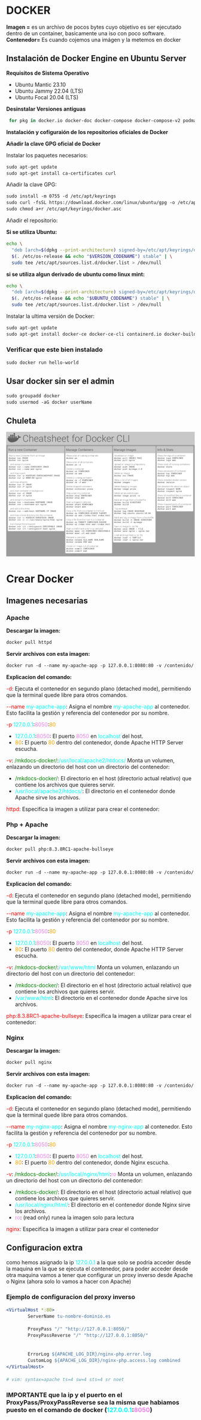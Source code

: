 # DOCKER

**Imagen =** es un archivo de pocos bytes cuyo objetivo es ser ejecutado dentro de un container, basicamente una iso con poco software.
**Contenedor=** Es cuando cojemos una imágen y la metemos en docker

## Instalación de Docker Engine en Ubuntu Server

**Requisitos de Sistema Operativo**

- Ubuntu Mantic 23.10
- Ubuntu Jammy 22.04 (LTS)
- Ubuntu Focal 20.04 (LTS)

**Desinstalar Versiones antiguas**

```bash
 for pkg in docker.io docker-doc docker-compose docker-compose-v2 podman-docker containerd runc; do sudo apt-get remove $pkg; done
```

**Instalación y cofiguraión de los repositorios oficiales de Docker**

**Añadir la clave GPG oficial de Docker**

Instalar los paquetes necesarios:

```apache
sudo apt-get update
sudo apt-get install ca-certificates curl
```

Añadir la clave GPG:

```apache
sudo install -m 0755 -d /etc/apt/keyrings
sudo curl -fsSL https://download.docker.com/linux/ubuntu/gpg -o /etc/apt/keyrings/docker.asc
sudo chmod a+r /etc/apt/keyrings/docker.asc
```

Añadir el repositorio:

**Si se utiliza Ubuntu:**

```bash
echo \
  "deb [arch=$(dpkg --print-architecture) signed-by=/etc/apt/keyrings/docker.asc] https://download.docker.com/linux/ubuntu \
  $(. /etc/os-release && echo "$VERSION_CODENAME") stable" | \
  sudo tee /etc/apt/sources.list.d/docker.list > /dev/null
```

**si se utiliza algun derivado de ubuntu como linux mint:**

```bash
echo \
  "deb [arch=$(dpkg --print-architecture) signed-by=/etc/apt/keyrings/docker.asc] https://download.docker.com/linux/ubuntu \
  $(. /etc/os-release && echo "$UBUNTU_CODENAME") stable" | \
  sudo tee /etc/apt/sources.list.d/docker.list > /dev/null
```

Instalar la ultima versión de Docker:

```apache
sudo apt-get update
sudo apt-get install docker-ce docker-ce-cli containerd.io docker-buildx-plugin docker-compose-plugin
```

### Verificar que este bien instalado

```apache
sudo docker run hello-world
```

## Usar docker sin ser el admin

```apache
sudo groupadd docker
sudo usermod -aG docker userName
```

## Chuleta

<img src="./img/cheatDocker.png">

# Crear Docker

## Imagenes necesarias

### Apache

**Descargar la imagen:**

```apache
docker pull httpd
```

**Servir archivos con esta imagen:**

```apache
docker run -d --name my-apache-app -p 127.0.0.1:8080:80 -v /contenido/:/usr/local/apache2/htdocs/ httpd
```

**Explicacion del comando:**


<span style="color:red;">-d</span>: Ejecuta el contenedor en segundo plano (detached mode), permitiendo que la terminal quede libre para otros comandos.

<span style="color:red;">--name</span> <span style="color:cyan;">my-apache-app</span>:
Asigna el nombre  <span style="color:cyan;">my-apache-app</span> al contenedor. Esto facilita la gestión y referencia del contenedor por su nombre.

<span style="color:red;">-p</span>  <span style="color:cyan;">127.0.0.1</span>:<span style="color:violet;">8050</span>:<span style="color:orange;">80</span>
  * <span style="color:cyan;">127.0.0.1</span>:<span style="color:violet;">8050</span>: El puerto <span style="color:violet;">8050</span> en <span style="color:cyan;">localhost</span> del host.
  * <span style="color:orange;">80</span>: El puerto <span style="color:orange;">80</span> dentro del contenedor, donde Apache HTTP Server escucha.

<span style="color:red;">-v</span>: <span style="color:green;">/mkdocs-docker/</span>:<span style="color:cyan;">/usr/local/apache2/htdocs/</span>
Monta un volumen, enlazando un directorio del host con un directorio del contenedor:
  * <span style="color:green;">/mkdocs-docker/</span>: El directorio en el host (directorio actual relativo) que contiene los archivos que quieres servir.
  * <span style="color:cyan;">/usr/local/apache2/htdocs/</span>: El directorio en el contenedor donde Apache sirve los archivos.

<span style="color:red;">httpd</span>:
Especifica la imagen a utilizar para crear el contenedor:

### Php + Apache

**Descargar la imagen:**

```apache
docker pull php:8.3.8RC1-apache-bullseye
```

**Servir archivos con esta imagen:**

```apache
docker run -d --name my-apache-app -p 127.0.0.1:8080:80 -v /contenido/:/var/www/html php:8.3.8RC1-apache-bullseye
```

**Explicacion del comando:**


<span style="color:red;">-d</span>: Ejecuta el contenedor en segundo plano (detached mode), permitiendo que la terminal quede libre para otros comandos.

<span style="color:red;">--name</span> <span style="color:cyan;">my-apache-app</span>:
Asigna el nombre  <span style="color:cyan;">my-apache-app</span> al contenedor. Esto facilita la gestión y referencia del contenedor por su nombre.

<span style="color:red;">-p</span>  <span style="color:cyan;">127.0.0.1</span>:<span style="color:violet;">8050</span>:<span style="color:orange;">80</span>
  * <span style="color:cyan;">127.0.0.1</span>:<span style="color:violet;">8050</span>: El puerto <span style="color:violet;">8050</span> en <span style="color:cyan;">localhost</span> del host.
  * <span style="color:orange;">80</span>: El puerto <span style="color:orange;">80</span> dentro del contenedor, donde Apache HTTP Server escucha.

<span style="color:red;">-v</span>: <span style="color:green;">/mkdocs-docker/</span>:<span style="color:cyan;">/var/www/html</span>
Monta un volumen, enlazando un directorio del host con un directorio del contenedor:
  * <span style="color:green;">/mkdocs-docker/</span>: El directorio en el host (directorio actual relativo) que contiene los archivos que quieres servir.
  * <span style="color:cyan;">/var/www/html</span>: El directorio en el contenedor donde Apache sirve los archivos.

<span style="color:red;">php:8.3.8RC1-apache-bullseye</span>:
Especifica la imagen a utilizar para crear el contenedor:

### Nginx

**Descargar la imagen:**

```apache
docker pull nginx
```

**Servir archivos con esta imagen:**

```apache
docker run -d --name my-apache-app -p 127.0.0.1:8080:80 -v /contenido/:/usr/local/nginx/html:ro nginx
```

**Explicacion del comando:**


<span style="color:red;">-d</span>: Ejecuta el contenedor en segundo plano (detached mode), permitiendo que la terminal quede libre para otros comandos.

<span style="color:red;">--name</span> <span style="color:cyan;">my-nginx-app</span>:
Asigna el nombre  <span style="color:cyan;">my-nginx-app</span> al contenedor. Esto facilita la gestión y referencia del contenedor por su nombre.

<span style="color:red;">-p</span>  <span style="color:cyan;">127.0.0.1</span>:<span style="color:violet;">8050</span>:<span style="color:orange;">80</span>
  * <span style="color:cyan;">127.0.0.1</span>:<span style="color:violet;">8050</span>: El puerto <span style="color:violet;">8050</span> en <span style="color:cyan;">localhost</span> del host.
  * <span style="color:orange;">80</span>: El puerto <span style="color:orange;">80</span> dentro del contenedor, donde Nginx escucha.

<span style="color:red;">-v</span>: <span style="color:green;">/mkdocs-docker/</span>:<span style="color:cyan;">/usr/local/nginx/html</span>:<span style="color:violet;">ro</span>
Monta un volumen, enlazando un directorio del host con un directorio del contenedor:
  * <span style="color:green;">/mkdocs-docker/</span>: El directorio en el host (directorio actual relativo) que contiene los archivos que quieres servir.
  * <span style="color:cyan;">/usr/local/nginx/html/</span>: El directorio en el contenedor donde Nginx sirve los archivos.
  * <span style="color:violet;">ro</span>: (read only) runea la imagen solo para lectura

<span style="color:red;">nginx</span>:
Especifica la imagen a utilizar para crear el contenedor

## Configuracion extra

como hemos asignado la ip <span style="color:cyan;">127.0.0.1</span> a la que solo se podria acceder desde la maquina en la que se ejecuta el contenedor, para poder acceder desde otra maquina vamos a tener que configurar un proxy inverso desde Apache o Nginx (ahora solo lo vamos a hacer con Apache)

### Ejemplo de configuracion del proxy inverso

```apache
<VirtualHost *:80>
        ServerName tu-nombre-dominio.es

        ProxyPass "/" "http://127.0.0.1:8050/"
        ProxyPassReverse "/" "http://127.0.0.1:8050/"


        ErrorLog ${APACHE_LOG_DIR}/nginx-php.error.log
        CustomLog ${APACHE_LOG_DIR}/nginx-php.access.log combined
</VirtualHost>

# vim: syntax=apache ts=4 sw=4 sts=4 sr noet
```

### IMPORTANTE que la ip y el puerto en el ProxyPass/ProxyPassReverse sea la misma que habiamos puesto en el comando de docker (<span style="color:cyan;">127.0.0.1</span>:<span style="color:violet;">8050</span>)